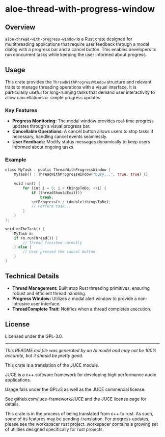 # aloe-thread-with-progress-window

## Overview

`aloe-thread-with-progress-window` is a Rust crate designed for multithreading applications that require user feedback through a modal dialog with a progress bar and a cancel button. This enables developers to run concurrent tasks while keeping the user informed about progress.

## Usage

This crate provides the `ThreadWithProgressWindow` structure and relevant traits to manage threading operations with a visual interface. It is particularly useful for long-running tasks that demand user interactivity to allow cancellations or simple progress updates.

### Key Features
- **Progress Monitoring:** The modal window provides real-time progress updates through a visual progress bar.
- **Cancellable Operations:** A cancel button allows users to stop tasks if necessary, handling cancel events seamlessly.
- **User Feedback:** Modify status messages dynamically to keep users informed about ongoing tasks.

### Example

```rust
class MyTask : public ThreadWithProgressWindow {
    MyTask() : ThreadWithProgressWindow("busy...", true, true) {}
    
    void run() {
        for (int i = 0; i < thingsToDo; ++i) {
            if (threadShouldExit())
                break;
            setProgress(i / (double)thingsToDo);
            // Perform task...
        }
    }
};

void doTheTask() {
    MyTask m;
    if (m.runThread()) {
        // Thread finished normally
    } else {
        // User pressed the cancel button
    }
}
```

## Technical Details
- **Thread Management:** Built atop Rust threading primitives, ensuring robust and efficient thread handling.
- **Progress Window:** Utilizes a modal alert window to provide a non-intrusive user interface.
- **ThreadComplete Trait:** Notifies when a thread completes execution.

## License

Licensed under the GPL-3.0.

---

*This README.md file was generated by an AI model and may not be 100% accurate, but it should be pretty good.*

This crate is a translation of the JUCE module.

JUCE is a c++ software framework for developing high performance audio applications.

Usage falls under the GPLv3 as well as the JUCE commercial license.

See github.com/juce-framework/JUCE and the JUCE license page for details.

This crate is in the process of being translated from c++ to rust. As such, some of its features may be pending-translation. For progress updates, please see the workspacer rust project. workspacer contains a growing set of utilities designed specifically for rust projects.
